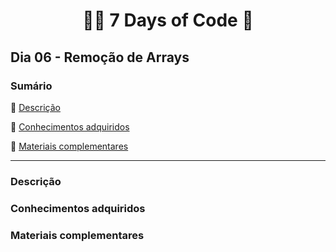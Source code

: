 <h1 align="center"> 👩‍💻 7 Days of Code 🤖 </h1>

<h2>Dia 06 - Remoção de Arrays</h2>

### Sumário 

:small_blue_diamond: [Descrição](#descrição)

:small_blue_diamond: [Conhecimentos adquiridos](#conhecimentos-adquiridos)

:small_blue_diamond: [Materiais complementares](#materiais-complementares)

---
### Descrição

### Conhecimentos adquiridos

### Materiais complementares

